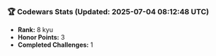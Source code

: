 ### 🏆 Codewars Stats (Updated: 2025-07-04 08:12:48 UTC)

- **Rank:** 8 kyu
- **Honor Points:** 3
- **Completed Challenges:** 1
